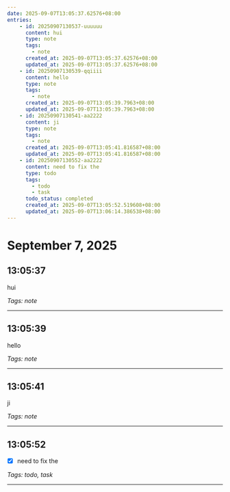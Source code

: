 ```yaml
---
date: 2025-09-07T13:05:37.62576+08:00
entries:
    - id: 20250907130537-uuuuuu
      content: hui
      type: note
      tags:
        - note
      created_at: 2025-09-07T13:05:37.62576+08:00
      updated_at: 2025-09-07T13:05:37.62576+08:00
    - id: 20250907130539-qqiiii
      content: hello
      type: note
      tags:
        - note
      created_at: 2025-09-07T13:05:39.7963+08:00
      updated_at: 2025-09-07T13:05:39.7963+08:00
    - id: 20250907130541-aa2222
      content: ji
      type: note
      tags:
        - note
      created_at: 2025-09-07T13:05:41.816587+08:00
      updated_at: 2025-09-07T13:05:41.816587+08:00
    - id: 20250907130552-aa2222
      content: need to fix the
      type: todo
      tags:
        - todo
        - task
      todo_status: completed
      created_at: 2025-09-07T13:05:52.519608+08:00
      updated_at: 2025-09-07T13:06:14.386538+08:00
---
```


# September 7, 2025

## 13:05:37

hui

*Tags: note*

---

## 13:05:39

hello

*Tags: note*

---

## 13:05:41

ji

*Tags: note*

---

## 13:05:52

- [x] need to fix the

*Tags: todo, task*

---


